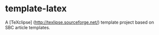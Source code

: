 template-latex
==============

A [TeXclipse] (http://texlipse.sourceforge.net/) template project based on SBC article templates.
